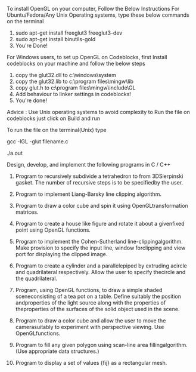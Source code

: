 To install OpenGL on your computer, Follow the Below Instructions
For Ubuntu/Fedora/Any Unix Operating systems, type these below commands on the terminal

1. sudo apt-get install freeglut3 freeglut3-dev
2. sudo apt-get install binutils-gold
3. You're Done!

For Windows users, to set up OpenGL on Codeblocks, first Install codeblocks on your machine and follow the below steps

1. copy the glut32.dll to c:\windows\system
2. copy the glut32.lib to c:\\program files\mingw\lib
3. copy glut.h to c:\program files\mingw\include\GL
4. Add behaviour to linker settings in codeblocks!
5. You're done!

Advice : Use Unix operating systems to avoid complexity
to Run the file on codeblocks just click on Build and run


To run the file on the terminal(Unix) type

gcc -lGL -glut filename.c


./a.out


Design, develop, and implement the following programs in C / C++

1. Program to recursively subdivide a tetrahedron to from 3DSierpinski gasket. The number of recursive steps is to be specifiedby the user.

2. Program to implement Liang-Barsky line clipping algorithm.

3. Program to draw a color cube and spin it using OpenGLtransformation matrices.

4. Program to create a house like figure and rotate it about a givenfixed point using OpenGL functions.

5. Program to implement the Cohen-Sutherland line-clippingalgorithm. Make provision to specify the input line, window forclipping and view port for displaying the clipped image.

6. Program to create a cylinder and a parallelepiped by extruding acircle and quadrilateral respectively. Allow the user to specify thecircle and the quadrilateral.

7. Program, using OpenGL functions, to draw a simple shaded sceneconsisting of a tea pot on a table. Define suitably the position andproperties of the light source along with the properties of theproperties of the surfaces of the solid object used in the scene.

8. Program to draw a color cube and allow the user to move the camerasuitably to experiment with perspective viewing. Use OpenGLfunctions.

9. Program to fill any given polygon using scan-line area fillingalgorithm. (Use appropriate data structures.)

10. Program to display a set of values {fij} as a rectangular mesh.
